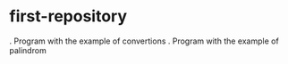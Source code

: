# first-repository
. Program with the example of convertions
. Program with the example of palindrom
